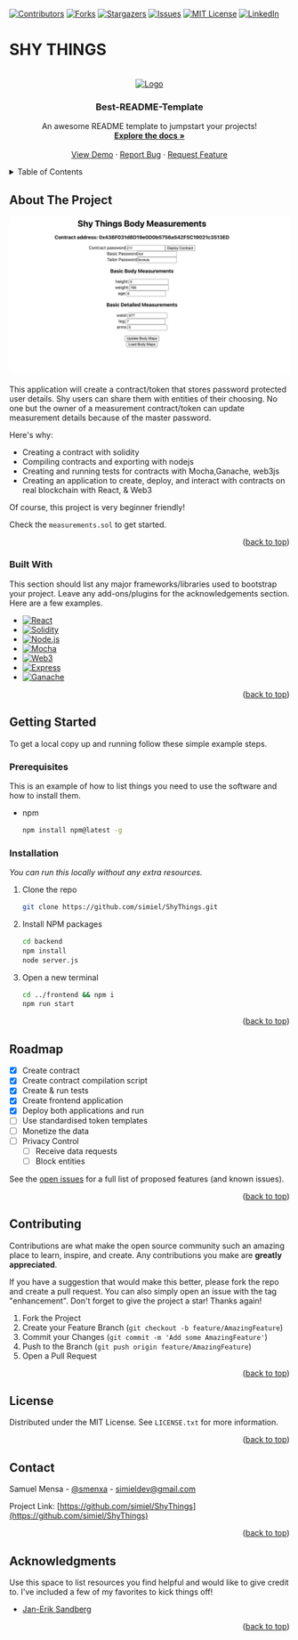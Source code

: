 <a name="readme-top"></a>

[![Contributors][contributors-shield]][contributors-url]
[![Forks][forks-shield]][forks-url]
[![Stargazers][stars-shield]][stars-url]
[![Issues][issues-shield]][issues-url]
[![MIT License][license-shield]][license-url]
[![LinkedIn][linkedin-shield]][linkedin-url]

# SHY THINGS

<!-- PROJECT LOGO -->
<br />
<div align="center">
  <a href="https://github.com/simiel/ShyThings">
    <img src="https://avatars.githubusercontent.com/u/87607921?s=400&u=8beaa26cf2a7fb637cafaab47346520e7f9e02fd&v=4" alt="Logo" width="80" height="80">
  </a>

  <h3 align="center">Best-README-Template</h3>

  <p align="center">
    An awesome README template to jumpstart your projects!
    <br />
    <a href="https://github.com/simiel/ShyThings"><strong>Explore the docs »</strong></a>
    <br />
    <br />
    <a href="https://github.com/simiel/ShyThings">View Demo</a>
    ·
    <a href="https://github.com/simiel/ShyThings/issues/new?labels=bug&template=bug-report---.md">Report Bug</a>
    ·
    <a href="https://github.com/simiel/ShyThings/issues/new?labels=enhancement&template=feature-request---.md">Request Feature</a>
  </p>
</div>

<!-- TABLE OF CONTENTS -->
<details>
  <summary>Table of Contents</summary>
  <ol>
    <li>
      <a href="#about-the-project">About The Project</a>
      <ul>
        <li><a href="#built-with">Built With</a></li>
      </ul>
    </li>
    <li>
      <a href="#getting-started">Getting Started</a>
      <ul>
        <li><a href="#prerequisites">Prerequisites</a></li>
        <li><a href="#installation">Installation</a></li>
      </ul>
    </li>
    <li><a href="#usage">Usage</a></li>
    <li><a href="#roadmap">Roadmap</a></li>
    <li><a href="#contributing">Contributing</a></li>
    <li><a href="#license">License</a></li>
    <li><a href="#contact">Contact</a></li>
    <li><a href="#acknowledgments">Acknowledgments</a></li>
  </ol>
</details>

<!-- ABOUT THE PROJECT -->

## About The Project

[![Product Name Screen Shot][product-screenshot]](./shot.png)

This application will create a contract/token that stores password protected user details.
Shy users can share them with entities of their choosing.
No one but the owner of a measurement contract/token can update measurement details because of the master password.

Here's why:

- Creating a contract with solidity
- Compiling contracts and exporting with nodejs
- Creating and running tests for contracts with Mocha,Ganache, web3js
- Creating an application to create, deploy, and interact with contracts on real blockchain with React, & Web3

Of course, this project is very beginner friendly!

Check the `measurements.sol` to get started.

<p align="right">(<a href="#readme-top">back to top</a>)</p>

### Built With

This section should list any major frameworks/libraries used to bootstrap your project. Leave any add-ons/plugins for the acknowledgements section. Here are a few examples.

- [![React][React.js]][React-url]
- [![Solidity][Solidity]][Solidity-url]
- [![Node.js][Node.js]][Node-url]
- [![Mocha][Mocha.js]][Mocha-url]
- [![Web3][Web3.js]][Web3-url]
- [![Express][Express.js]][Express-url]
- [![Ganache][Ganache.js]][Ganache-url]

<p align="right">(<a href="#readme-top">back to top</a>)</p>

<!-- GETTING STARTED -->

## Getting Started

To get a local copy up and running follow these simple example steps.

### Prerequisites

This is an example of how to list things you need to use the software and how to install them.

- npm
  ```sh
  npm install npm@latest -g
  ```

### Installation

_You can run this locally without any extra resources._

1. Clone the repo
   ```sh
   git clone https://github.com/simiel/ShyThings.git
   ```
2. Install NPM packages
   ```sh
   cd backend
   npm install
   node server.js
   ```
3. Open a new terminal
   ```sh
   cd ../frontend && npm i
   npm run start
   ```

<p align="right">(<a href="#readme-top">back to top</a>)</p>

<!-- ROADMAP -->

## Roadmap

- [x] Create contract
- [x] Create contract compilation script
- [x] Create & run tests
- [x] Create frontend application
- [x] Deploy both applications and run
- [ ] Use standardised token templates
- [ ] Monetize the data
- [ ] Privacy Control
  - [ ] Receive data requests
  - [ ] Block entities

See the [open issues](https://github.com/simiel/ShyThings/issues) for a full list of proposed features (and known issues).

<p align="right">(<a href="#readme-top">back to top</a>)</p>

<!-- CONTRIBUTING -->

## Contributing

Contributions are what make the open source community such an amazing place to learn, inspire, and create. Any contributions you make are **greatly appreciated**.

If you have a suggestion that would make this better, please fork the repo and create a pull request. You can also simply open an issue with the tag "enhancement".
Don't forget to give the project a star! Thanks again!

1. Fork the Project
2. Create your Feature Branch (`git checkout -b feature/AmazingFeature`)
3. Commit your Changes (`git commit -m 'Add some AmazingFeature'`)
4. Push to the Branch (`git push origin feature/AmazingFeature`)
5. Open a Pull Request

<p align="right">(<a href="#readme-top">back to top</a>)</p>

<!-- LICENSE -->

## License

Distributed under the MIT License. See `LICENSE.txt` for more information.

<p align="right">(<a href="#readme-top">back to top</a>)</p>

<!-- CONTACT -->

## Contact

Samuel Mensa - [@smenxa](https://twitter.com/smenxa) - simieldev@gmail.com

Project Link: [https://github.com/simiel/ShyThings](https://github.com/simiel/ShyThings)

<p align="right">(<a href="#readme-top">back to top</a>)</p>

<!-- ACKNOWLEDGMENTS -->

## Acknowledgments

Use this space to list resources you find helpful and would like to give credit to. I've included a few of my favorites to kick things off!

- [Jan-Erik Sandberg](https://example.com)

<p align="right">(<a href="#readme-top">back to top</a>)</p>

<!-- MARKDOWN LINKS & IMAGES -->
<!-- https://www.markdownguide.org/basic-syntax/#reference-style-links -->

[contributors-shield]: https://img.shields.io/github/contributors/othneildrew/Best-README-Template.svg?style=for-the-badge
[contributors-url]: https://github.com/othneildrew/Best-README-Template/graphs/contributors
[forks-shield]: https://img.shields.io/github/forks/othneildrew/Best-README-Template.svg?style=for-the-badge
[forks-url]: https://github.com/othneildrew/Best-README-Template/network/members
[stars-shield]: https://img.shields.io/github/stars/othneildrew/Best-README-Template.svg?style=for-the-badge
[stars-url]: https://github.com/othneildrew/Best-README-Template/stargazers
[issues-shield]: https://img.shields.io/github/issues/othneildrew/Best-README-Template.svg?style=for-the-badge
[issues-url]: https://github.com/othneildrew/Best-README-Template/issues
[license-shield]: https://img.shields.io/github/license/othneildrew/Best-README-Template.svg?style=for-the-badge
[license-url]: https://github.com/othneildrew/Best-README-Template/blob/master/LICENSE.txt
[linkedin-shield]: https://img.shields.io/badge/-LinkedIn-black.svg?style=for-the-badge&logo=linkedin&colorB=555
[linkedin-url]: https://linkedin.com/in/othneildrew
[product-screenshot]: shot.png
[Web3.js]: https://img.shields.io/badge/web3.js-000000?style=for-the-badge&logo=web3.js&logoColor=white
[web3-url]: https://web3js.com/
[React.js]: https://img.shields.io/badge/React-20232A?style=for-the-badge&logo=react&logoColor=61DAFB
[React-url]: https://reactjs.org/
[Mocha.js]: https://img.shields.io/badge/Mocha.js-35495E?style=for-the-badge&logo=mocha&logoColor=4FC08D
[Mocha-url]: https://mocha.org/
[Express.js]: https://img.shields.io/badge/Express-DD0031?style=for-the-badge&logo=express&logoColor=white
[Express-url]: https://angular.io/
[Solidity]: https://img.shields.io/badge/solidity-4A4A55?style=for-the-badge&logo=solidity&logoColor=FF3E00
[Solidity-url]: https://svelte.dev/
[ganache.js]: https://img.shields.io/badge/ganache-FF2D20?style=for-the-badge&logo=decentraland&logoColor=white
[ganache-url]: https://laravel.com
[Node.js]: https://img.shields.io/badge/Node.js-563D7C?style=for-the-badge&logo=node.js&logoColor=white
[Node-url]: https://getbootstrap.com
[JQuery.com]: https://img.shields.io/badge/jQuery-0769AD?style=for-the-badge&logo=jquery&logoColor=white
[JQuery-url]: https://jquery.com
